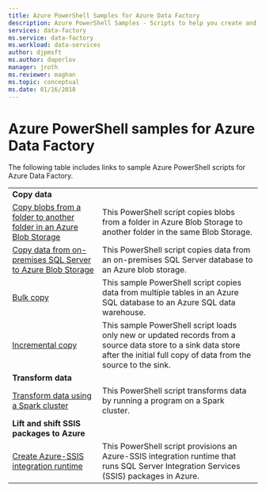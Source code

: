 ```yaml
---
title: Azure PowerShell Samples for Azure Data Factory 
description: Azure PowerShell Samples - Scripts to help you create and manage data factories. 
services: data-factory
ms.service: data-factory
ms.workload: data-services
author: djpmsft
ms.author: daperlov
manager: jroth
ms.reviewer: maghan
ms.topic: conceptual
ms.date: 01/16/2018
---
```


# Azure PowerShell samples for Azure Data Factory

The following table includes links to sample Azure PowerShell scripts for Azure Data Factory.

| |  |
|---|---|
|**Copy data**||
|[Copy blobs from a folder to another folder in an Azure Blob Storage](scripts/copy-azure-blob-powershell.md?toc=%2fpowershell%2fmodule%2ftoc.json)| This PowerShell script copies blobs from a folder in Azure Blob Storage to another folder in the same Blob Storage. |
|[Copy data from on-premises SQL Server to Azure Blob Storage](scripts/hybrid-copy-powershell.md?toc=%2fpowershell%2fmodule%2ftoc.json)| This PowerShell script copies data from an on-premises SQL Server database to an Azure blob storage. |
|[Bulk copy](scripts/bulk-copy-powershell.md?toc=%2fpowershell%2fmodule%2ftoc.json)| This sample PowerShell script copies data from multiple tables in an Azure SQL database to an Azure SQL data warehouse. |
|[Incremental copy](scripts/incremental-copy-powershell.md?toc=%2fpowershell%2fmodule%2ftoc.json)| This sample PowerShell script loads only new or updated records from a source data store to a sink data store after the initial full copy of data from the source to the sink. |
|**Transform data**||
|[Transform data using a Spark cluster](scripts/transform-data-spark-powershell.md?toc=%2fpowershell%2fmodule%2ftoc.json)| This PowerShell script transforms data by running a program on a Spark cluster. |
|**Lift and shift SSIS packages to Azure**||
|[Create Azure-SSIS integration runtime](scripts/deploy-azure-ssis-integration-runtime-powershell.md?toc=%2fpowershell%2fmodule%2ftoc.json)| This PowerShell script provisions an Azure-SSIS integration runtime that runs SQL Server Integration Services (SSIS) packages in Azure. |



